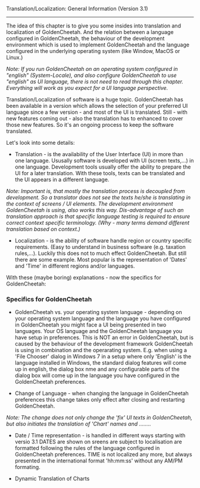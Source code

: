 Translation/Localization: General Information (Version 3.1)
***

The idea of this chapter is to give you some insides into translation and localization of GoldenCheetah. And the relation between a language configured in GoldenCheetah, the behaviour of the development environment which is used to implement GoldenCheetah and the language configured in the underlying operating system (like Window, MacOS or Linux.)

_Note: If you run GoldenCheetah on an operating system configured in "english" (System-Locale), and also configure GoldenCheetah to use "english" as UI language, there is not need to read through this chapter. Everything will work as you expect for a UI language perspective._

Translation/Localization of software is a huge topic. GoldenCheetah has been available in a version which allows the selection of your preferred UI language since a few version - and most of the UI is translated. Still - with new features coming out - also the translation has to enhanced to cover those new features. So it's an ongoing process to keep the software translated.

Let's look into some details:

* Translation - is the availability of the User Interface (UI) in more than one language. Ususally software is developed with UI (screen texts,...) in one language. Development tools usually offer the ability to prepare the UI for a later translation. With these tools, texts can be translated and the UI appears in a different language. 

_Note: Important is, that mostly the translation process is decoupled from development. So a translator does not see the texts he/she is translating in the context of screens / UI elements. The development environment GoldenCheetah is using, also works this way. Dis-advantage of such an translation approach is that specific language testing is required to ensure correct context specific terminology. (Why - many terms demand different translation based on context.)_

* Localization - is the ability of software handle region or country specific requirements. (Easy to understand in business software (e.g. taxation rules,...). Luckily this does not to much effect GoldenCheetah. But still there are some example. Most popular is the representation of 'Dates' and 'Time' in different regions and/or languages. 

With these (maybe boring) explanations - now the specifics for GoldenCheetah:

### Specifics for GoldenCheetah

* GoldenCheetah vs. your operating system language - depending on your operating system language and the language you have configured in GoldenCheetah you might face a UI being presented in two languages. Your OS language and the GoldenCheetah language you have setup in preferences. This is NOT an error in GoldenCheetah, but is caused by the behaviour of the development framework GoldenCheetah is using in combination and the operarating system. E.g. when using a 'File Chooser' dialog in Windows 7 in a setup where only 'English' is the language installed in Windows, the standard dialog features will come up in english, the dialog box nme and any configurable parts of the dialog box will come up in the language you have configured in the GoldenCheetah preferences.

* Change of Language - when changing the language in GoldenCheetah preferences this change takes only effect after closing and restarting GoldenCheetah.

_Note: The change does not only change the 'fix' UI texts in GoldenCheetah, but also initiates the translation of 'Chart' names and ........_

* Date / Time representation - is handled in different ways starting with versio 3.1  DATES are shown on sreens are subject to localisation are formatted following the rules of the language configured in GoldenCheetah preferences. TIME is not localized any more, but always presented in the international format 'hh:mm:ss' without any AM/PM formating. 




* Dynamic Translation of Charts

